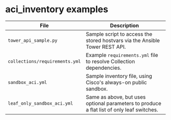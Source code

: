 # aci_inventory examples

| File                           | Description                                                                               |
| ------------------------------ | ----------------------------------------------------------------------------------------- |
| `tower_api_sample.py`          | Sample script to access the stored hostvars via the Ansible Tower REST API.               |
| `collections/requirements.yml` | Example `requirements.yml` file to resolve Collection dependencies.                       |
| `sandbox_aci.yml`              | Sample inventory file, using Cisco's always-on public sandbox.                            |
| `leaf_only_sandbox_aci.yml`    | Same as above, but uses optional parameters to produce a flat list of only leaf switches. |
